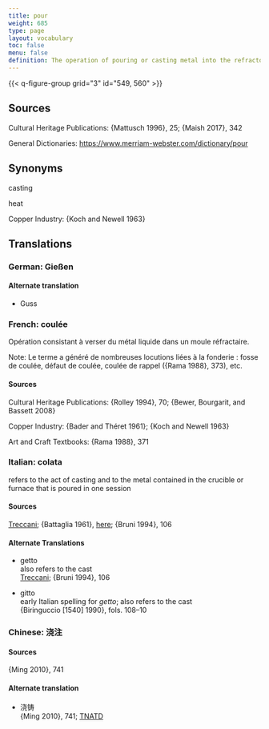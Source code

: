 ```yaml
---
title: pour
weight: 685
type: page
layout: vocabulary
toc: false
menu: false
definition: The operation of pouring or casting metal into the refractory mold.
---
```


{{< q-figure-group grid="3" id="549, 560" >}}

## Sources

Cultural Heritage Publications: {Mattusch 1996}, 25; {Maish 2017}, 342

General Dictionaries: <https://www.merriam-webster.com/dictionary/pour>

## Synonyms

casting

heat

Copper Industry: {Koch and Newell 1963}

## Translations

<div class="accordion">

### German: **Gießen**

#### Alternate translation

- Guss

### French: **coulée**

Opération consistant à verser du métal liquide dans un moule réfractaire.

<div class="backmatter">
Note: Le terme a généré de nombreuses locutions liées à la fonderie : fosse de coulée, défaut de coulée, coulée de rappel ({Rama 1988}, 373), etc.
</div>

#### Sources

Cultural Heritage Publications: {Rolley 1994}, 70; {Bewer, Bourgarit, and Bassett 2008}

Copper Industry: {Bader and Théret 1961}; {Koch and Newell 1963}

Art and Craft Textbooks: {Rama 1988}, 371

### Italian: **colata**

refers to the act of casting and to the metal contained in the crucible or furnace that is poured in one session

#### Sources

 [Treccani](https://www.treccani.it/enciclopedia/colata/); {Battaglia 1961}, [here](http://www.gdli.it/pdf_viewer/Scripts/pdf.js/web/viewer.asp?file=/PDF/GDLI03/GDLI_03_ocr_279.pdf&parola=Colata); {Bruni 1994}, 106

#### Alternate Translations

- getto<br/>
  also refers to the cast<br/>
  [Treccani](http://www.treccani.it/vocabolario/getto/); {Bruni 1994}, 106

- gitto<br/>
  early Italian spelling for *getto*; also refers to the cast<br/>
  {Biringuccio [1540] 1990}, fols. 108–10

### Chinese: **浇注**

#### Sources

{Ming 2010}, 741

#### Alternate translation

- 浇铸<br/>
  {Ming 2010}, 741; [TNATD](https://terms.naer.edu.tw/detail/14236908/?index=1)
